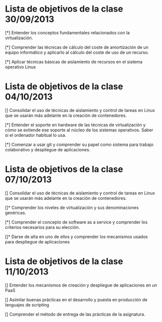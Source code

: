 Lista de objetivos de la clase 30/09/2013
=========================================

[*] Entender los conceptos fundamentales relacionados con la virtualización.

[*] Comprender las técnicas de cálculo del coste de amortización de un equipo informático y aplicarlo al cálculo del 
coste de uso de un recurso.

[*] Aplicar técnicas básicas de aislamiento de recursos en el sistema operativo Linux


Lista de objetivos de la clase 04/10/2013
=========================================

[] Consolidar el uso de técnicas de aislamiento y control de tareas en Linux que se usarán más adelante en la 
creación de contenedores.
 
[*] Entender el soporte en hardware de las técnicas de virtualización y cómo se extiende ese soporte al núcleo 
de los sistemas operativos. Saber si el ordenador habitual lo usa.

[*] Comenzar a usar git y comprender su papel como sistema para trabajo colaborativo y despliegue de aplicaciones.

Lista de objetivos de la clase 07/10/2013
=========================================

[] Consolidar el uso de técnicas de aislamiento y control de tareas en Linux que se usarán más adelante en la creación de contenedores.

[]* Comprender los niveles de virtualización y sus denominaciones genéricas.

[*] Comprender el concepto de software as a service y comprender los criterios necesarios para su elección.

[]* Darse de alta en uno de ellos y comprender los mecanismos usados para despliegue de aplicaciones

Lista de objetivos de la clase 11/10/2013
=========================================

[] Entender los mecanismos de creación y despliegue de aplicaciones en un PaaS

[] Asimilar buenas prácticas en el desarrollo y puesta en producción de lenguajes de scripting

[] Comprender el método de entrega de las prácticas de la asignatura.
